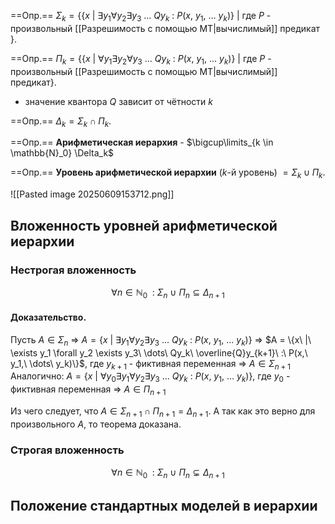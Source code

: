==Опр.== $\Sigma_k = \{ \{x\ |\ \exists y_1 \forall y_2 \exists y_3\ \dots\ Qy_k\ :\ P(x,\ y_1,\ \dots\ y_k)\}\ |$ где $P$ - произвольный [[Разрешимость с помощью МТ|вычислимый]] предикат $\}$.

==Опр.== $\Pi_k = \{ \{x\ |\ \forall y_1 \exists y_2 \forall y_3\ \dots\ Qy_k\ :\ P(x,\ y_1,\ \dots\ y_k)\}\ |$ где $P$ - произвольный [[Разрешимость с помощью МТ|вычислимый]] предикат$\}$.

- значение квантора $Q$ зависит от чётности $k$

==Опр.== $\Delta_k = \Sigma_k \cap \Pi_k$.

==Опр.== **Арифметическая иерархия** - $\bigcup\limits_{k \in \mathbb{N}_0} \Delta_k$

==Опр.== **Уровень арифметической иерархии** ($k$-й уровень) $= \Sigma_k \cup \Pi_k$.

![[Pasted image 20250609153712.png]]

## Вложенность уровней арифметической иерархии
### Нестрогая вложенность

$$\forall n \in \mathbb{N}_0\ \ :\ \Sigma_n\ \cup\ \Pi_n \subseteq \Delta_{n+1}$$

#### Доказательство.

Пусть $A \in \Sigma_n$ $\Rightarrow$ $A = \{x\ |\ \exists y_1 \forall y_2 \exists y_3\ \dots\ Qy_k\ :\ P(x,\ y_1,\ \dots\ y_k)\}$  $\Rightarrow$ $A = \{x\ |\ \exists y_1 \forall y_2 \exists y_3\ \dots\ Qy_k\ \overline{Q}y_{k+1}\ :\ P(x,\ y_1,\ \dots\ y_k)\}$, где $y_{k+1}$ - фиктивная переменная $\Rightarrow$ $A \in \Sigma_{n+1}$
Аналогично: $A = \{x\ |\ \forall y_0 \exists y_1 \forall y_2 \exists y_3\ \dots\ Qy_k\ :\ P(x,\ y_1,\ \dots\ y_k)\}$, где $y_{0}$ - фиктивная переменная $\Rightarrow$ $A \in \Pi_{n+1}$

Из чего следует, что $A \in \Sigma_{n+1} \cap \Pi_{n+1} = \Delta_{n+1}$. А так как это верно для произвольного $A$, то теорема доказана.
### Строгая вложенность

$$\forall n \in \mathbb{N}_0\ \ :\ \Sigma_n\ \cup\ \Pi_n \subsetneq \Delta_{n+1}$$

## Положение стандартных моделей в иерархии

